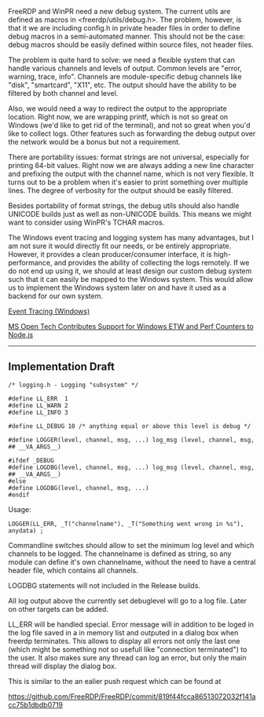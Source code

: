 FreeRDP and WinPR need a new debug system. The current utils are defined as macros in <freerdp/utils/debug.h>. The problem, however, is that it we are including config.h in private header files in order to define debug macros in a semi-automated manner. This should not be the case: debug macros should be easily defined within source files, not header files.

The problem is quite hard to solve: we need a flexible system that can handle various channels and levels of output. Common levels are "error, warning, trace, info". Channels are module-specific debug channels like "disk", "smartcard", "X11", etc. The output should have the ability to be filtered by both channel and level.

Also, we would need a way to redirect the output to the appropriate location. Right now, we are wrapping printf, which is not so great on Windows (we'd like to get rid of the terminal), and not so great when you'd like to collect logs. Other features such as forwarding the debug output over the network would be a bonus but not a requirement.

There are portability issues: format strings are not universal, especially for printing 64-bit values. Right now we are always adding a new line character and prefixing the output with the channel name, which is not very flexible. It turns out to be a problem when it's easier to print something over multiple lines. The degree of verbosity for the output should be easily filtered.

Besides portability of format strings, the debug utils should also handle UNICODE builds just as well as non-UNICODE builds. This means we might want to consider using WinPR's TCHAR macros.

The Windows event tracing and logging system has many advantages, but I am not sure it would directly fit our needs, or be entirely appropriate. However, it provides a clean producer/consumer interface, it is high-performance, and provides the ability of collecting the logs remotely. If we do not end up using it, we should at least design our custom debug system such that it can easily be mapped to the Windows system. This would allow us to implement the Windows system later on and have it used as a backend for our own system.

[Event Tracing (Windows)](http://msdn.microsoft.com/en-us/library/windows/desktop/bb968803/)

[MS Open Tech Contributes Support for Windows ETW and Perf Counters to Node.js](http://blogs.msdn.com/b/interoperability/archive/2012/12/03/ms-open-tech-contributes-support-for-windows-etw-and-perf-counters-to-node-js.aspx)

***

## Implementation Draft


    /* logging.h - Logging "subsystem" */

    #define LL_ERR  1
    #define LL_WARN 2
    #define LL_INFO 3

    #define LL_DEBUG 10 /* anything equal or above this level is debug */

    #define LOGGER(level, channel, msg, ...) log_msg (level, channel, msg, ## __VA_ARGS__)

    #ifdef _DEBUG
    #define LOGDBG(level, channel, msg, ...) log_msg (level, channel, msg, ## __VA_ARGS__)
    #else
    #define LOGDBG(level, channel, msg, ...)
    #endif


Usage:

`LOGGER(LL_ERR, _T("channelname"), _T("Something went wrong in %s"), anydata) ;`

Commandline switches should allow to set the minimum log level and which channels to be logged. The channelname is defined as string, so any module can define it's own channelname, without the need to have a central header file, which contains all channels.

LOGDBG statements will not included in the Release builds.

All log output above the currently set debuglevel will go to a log file. Later on other targets can be added.

LL_ERR will be handled special. Error message will in addition to be loged in the log file saved in a in memory list and outputed in a dialog box when freerdp terminates. This allows to display all errors not only the last one (which might be something not so usefull like "connection terminated") to the user. It also makes sure any thread can log an error, but only the main thread will display the dialog box.

This is similar to the an ealier push request which can be found at

https://github.com/FreeRDP/FreeRDP/commit/819f44fcca86513072032f141acc75b1dbdb0719